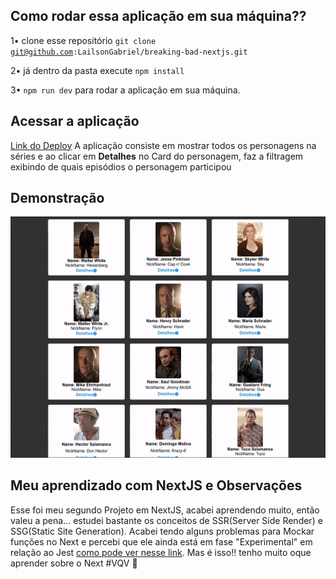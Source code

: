 ## Como rodar essa aplicação em sua máquina??
1• clone esse repositório <code>git clone git@github.com:LailsonGabriel/breaking-bad-nextjs.git</code>

2• já dentro da pasta execute <code>npm install</code>

3• <code>npm run dev</code> para rodar a aplicação em sua máquina.

## Acessar a aplicação
<a href="https://breaking-bad-pied.vercel.app/">Link do Deploy</a>
A aplicação consiste em mostrar todos os personagens na séries e ao clicar em <strong>Detalhes</strong> no Card do personagem, faz a filtragem exibindo de quais episódios o personagem participou

## Demonstração
![GIF](https://github.com/LailsonGabriel/breaking-bad-nextjs/blob/main/ezgif.com-gif-maker%20(1).gif)

## Meu aprendizado com NextJS e Observações

Esse foi meu segundo Projeto em NextJS, acabei aprendendo muito, então valeu a pena...
estudei bastante os conceitos de SSR(Server Side Render) e SSG(Static Site Generation).
Acabei tendo alguns problemas para Mockar funções no Next e percebi que ele ainda está em fase "Experimental" em relação ao Jest
<a href="https://nextjs.org/docs/messages/experimental-jest-transformer">como pode ver nesse link</a>.
Mas é isso!! tenho muito oque aprender sobre o Next #VQV 🚀
